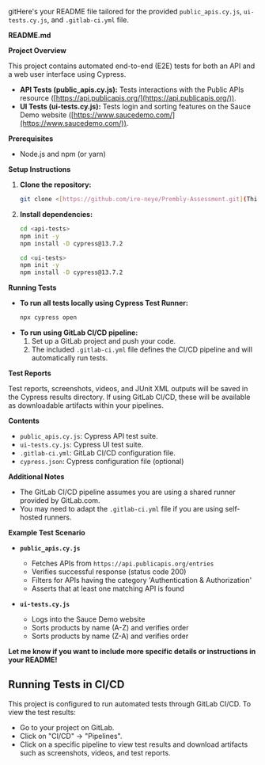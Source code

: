 gitHere's your README file tailored for the provided `public_apis.cy.js`, `ui-tests.cy.js`, and `.gitlab-ci.yml` file.

**README.md**

**Project Overview**

This project contains automated end-to-end (E2E) tests for both an API and a web user interface using Cypress.

- **API Tests (public_apis.cy.js):** Tests interactions with the Public APIs resource ([https://api.publicapis.org/](https://api.publicapis.org/)).
- **UI Tests (ui-tests.cy.js):** Tests login and sorting features on the Sauce Demo website ([https://www.saucedemo.com/](https://www.saucedemo.com/)).

**Prerequisites**

- Node.js and npm (or yarn)

**Setup Instructions**

1. **Clone the repository:**
   ```bash
   git clone <[https://github.com/ire-neye/Prembly-Assessment.git](This repo)>
   ```
2. **Install dependencies:**

   ```bash
   cd <api-tests>
   npm init -y
   npm install -D cypress@13.7.2
   ```

   ```bash
   cd <ui-tests>
   npm init -y
   npm install -D cypress@13.7.2
   ```

**Running Tests**

- **To run all tests locally using Cypress Test Runner:**
  ```bash
  npx cypress open
  ```
- **To run using GitLab CI/CD pipeline:**
  1. Set up a GitLab project and push your code.
  2. The included `.gitlab-ci.yml` file defines the CI/CD pipeline and will automatically run tests.

**Test Reports**

Test reports, screenshots, videos, and JUnit XML outputs will be saved in the Cypress results directory. If using GitLab CI/CD, these will be available as downloadable artifacts within your pipelines.

**Contents**

- `public_apis.cy.js`: Cypress API test suite.
- `ui-tests.cy.js`: Cypress UI test suite.
- `.gitlab-ci.yml`: GitLab CI/CD configuration file.
- `cypress.json`: Cypress configuration file (optional)

**Additional Notes**

- The GitLab CI/CD pipeline assumes you are using a shared runner provided by GitLab.com.
- You may need to adapt the `.gitlab-ci.yml` file if you are using self-hosted runners.

**Example Test Scenario**

- **`public_apis.cy.js`**

  - Fetches APIs from `https://api.publicapis.org/entries`
  - Verifies successful response (status code 200)
  - Filters for APIs having the category 'Authentication & Authorization'
  - Asserts that at least one matching API is found

- **`ui-tests.cy.js`**
  - Logs into the Sauce Demo website
  - Sorts products by name (A-Z) and verifies order
  - Sorts products by name (Z-A) and verifies order

**Let me know if you want to include more specific details or instructions in your README!**

## Running Tests in CI/CD

This project is configured to run automated tests through GitLab CI/CD. To view the test results:

- Go to your project on GitLab.
- Click on "CI/CD" -> "Pipelines".
- Click on a specific pipeline to view test results and download artifacts such as screenshots, videos, and test reports.
